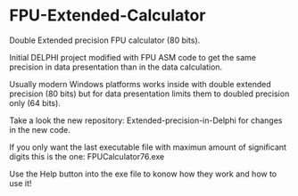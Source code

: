 # FPU-Extended-Calculator
Double Extended precision FPU calculator (80 bits).

Initial DELPHI project modified with FPU ASM code to get the same precision in data presentation than in the data calculation.

Usually modern Windows platforms works inside with double extended precision (80 bits) but for data presentation limits them to doubled precision only (64 bits). 

Take a look the new repository: Extended-precision-in-Delphi for changes in the new code.

If you only want the last executable file with maximun amount of significant digits this is the one: FPUCalculator76.exe

Use the Help button into the exe file to konow how they work and how to use it!
